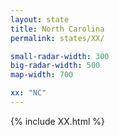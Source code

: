 ```yaml
---
layout: state
title: North Carolina
permalink: states/XX/

small-radar-width: 300
big-radar-width: 500
map-width: 700

xx: "NC"
---
```


{% include XX.html %}